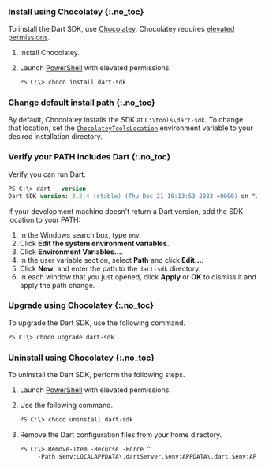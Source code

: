 
### Install using Chocolatey {:.no_toc}

To install the Dart SDK, use [Chocolatey][Chocolatey].
Chocolatey requires [elevated permissions].

1. Install Chocolatey.

1. Launch [PowerShell][] with elevated permissions.

   ```ps
   PS C:\> choco install dart-sdk
   ```

### Change default install path {:.no_toc}

By default, Chocolatey installs the SDK at `C:\tools\dart-sdk`.
To change that location, set the [`ChocolateyToolsLocation`][]
environment variable to your desired installation directory.

### Verify your PATH includes Dart {:.no_toc}

Verify you can run Dart.

```ps
PS C:\> dart --version
Dart SDK version: 3.2.4 (stable) (Thu Dec 21 19:13:53 2023 +0000) on "win_x64"
```

If your development machine doesn't return a Dart version,
add the SDK location to your PATH:

1. In the Windows search box, type `env`.
2. Click **Edit the system environment variables**.
3. Click **Environment Variables...**.
4. In the user variable section, select **Path** and click **Edit...**.
5. Click **New**, and enter the path to the `dart-sdk` directory.
6. In each window that you just opened,
   click **Apply** or **OK** to dismiss it and apply the path change.

### Upgrade using Chocolatey {:.no_toc}

To upgrade the Dart SDK, use the following command.

```ps
PS C:\> choco upgrade dart-sdk
```

### Uninstall using Chocolatey {:.no_toc}

To uninstall the Dart SDK, perform the following steps.

1. Launch [PowerShell][] with elevated permissions.

1. Use the following command.

   ```ps
   PS C:\> choco uninstall dart-sdk
   ```

1. Remove the Dart configuration files from your home directory.

   ```ps
   PS C:\> Remove-Item -Recurse -Force ^
        -Path $env:LOCALAPPDATA\.dartServer,$env:APPDATA\.dart,$env:APPDATA\.dart-tool
   ```

[elevated permissions]: https://www.thewindowsclub.com/elevated-privileges-windows
[PowerShell]: https://www.thewindowsclub.com/how-to-open-an-elevated-powershell-prompt-in-windows-10
[Chocolatey]: https://chocolatey.org
[`ChocolateyToolsLocation`]: https://stackoverflow.com/questions/19752533/how-do-i-set-chocolatey-to-install-applications-onto-another-drive/68314437#68314437
